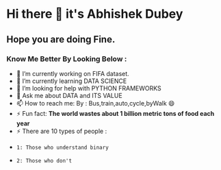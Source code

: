 # Hi there 👋 it's Abhishek Dubey 
## Hope you are doing Fine.

### Know Me Better By Looking Below :

- 🔭 I’m currently working on FIFA dataset.
- 🌱 I’m currently learning DATA SCIENCE
- 🤔 I’m looking for help with PYTHON FRAMEWORKS
- 💬 Ask me about DATA and ITS VALUE
- 📫 How to reach me: By : Bus,train,auto,cycle,byWalk 😄
- ⚡ Fun fact: __The world wastes about 1 billion metric tons of food each year__
- ⚡ There are 10 types of people :
-     1: Those who understand binary
-     2: Those who don't 
